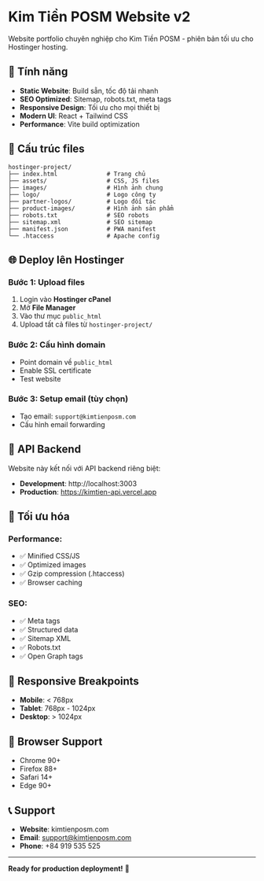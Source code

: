 # Kim Tiền POSM Website v2

Website portfolio chuyên nghiệp cho Kim Tiền POSM - phiên bản tối ưu cho Hostinger hosting.

## 🚀 Tính năng

- **Static Website**: Build sẵn, tốc độ tải nhanh
- **SEO Optimized**: Sitemap, robots.txt, meta tags
- **Responsive Design**: Tối ưu cho mọi thiết bị
- **Modern UI**: React + Tailwind CSS
- **Performance**: Vite build optimization

## 📁 Cấu trúc files

```
hostinger-project/
├── index.html              # Trang chủ
├── assets/                 # CSS, JS files
├── images/                 # Hình ảnh chung
├── logo/                   # Logo công ty
├── partner-logos/          # Logo đối tác
├── product-images/         # Hình ảnh sản phẩm
├── robots.txt              # SEO robots
├── sitemap.xml             # SEO sitemap
├── manifest.json           # PWA manifest
└── .htaccess               # Apache config
```

## 🌐 Deploy lên Hostinger

### Bước 1: Upload files
1. Login vào **Hostinger cPanel**
2. Mở **File Manager**
3. Vào thư mục `public_html`
4. Upload tất cả files từ `hostinger-project/`

### Bước 2: Cấu hình domain
- Point domain về `public_html`
- Enable SSL certificate
- Test website

### Bước 3: Setup email (tùy chọn)
- Tạo email: `support@kimtienposm.com`
- Cấu hình email forwarding

## 📧 API Backend

Website này kết nối với API backend riêng biệt:
- **Development**: http://localhost:3003
- **Production**: https://kimtien-api.vercel.app

## 🔧 Tối ưu hóa

### Performance:
- ✅ Minified CSS/JS
- ✅ Optimized images
- ✅ Gzip compression (.htaccess)
- ✅ Browser caching

### SEO:
- ✅ Meta tags
- ✅ Structured data
- ✅ Sitemap XML
- ✅ Robots.txt
- ✅ Open Graph tags

## 📱 Responsive Breakpoints

- **Mobile**: < 768px
- **Tablet**: 768px - 1024px
- **Desktop**: > 1024px

## 🎯 Browser Support

- Chrome 90+
- Firefox 88+
- Safari 14+
- Edge 90+

## 📞 Support

- **Website**: kimtienposm.com
- **Email**: support@kimtienposm.com
- **Phone**: +84 919 535 525

---

**Ready for production deployment!** 🚀
